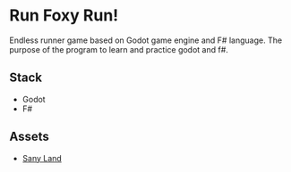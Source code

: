 # Run Foxy Run!
Endless runner game based on Godot game engine and F# language.
The purpose of the program to learn and practice godot and f#.

## Stack
* Godot
* F#


## Assets
* [Sany Land](https://assetstore.unity.com/packages/2d/characters/sunny-land-103349)